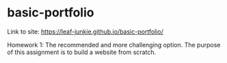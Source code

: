 # basic-portfolio

Link to site: https://leaf-junkie.github.io/basic-portfolio/

Homework 1: The recommended and more challenging option. The purpose of this assignment is to build a website from scratch.
